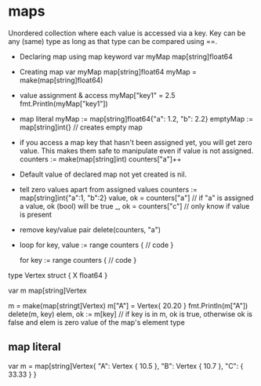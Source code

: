 # maps
Unordered collection where each value is accessed via a key.
Key can be any (same) type as long as that type can be compared using ==.

- Declaring map using map keyword
  var myMap map[string]float64

- Creating map
  var myMap map[string]float64
  myMap = make(map[string]float64)

- value assignment & access
  myMap["key1" = 2.5
  fmt.Println(myMap["key1"])

- map literal
  myMap := map[string]float64{"a": 1.2, "b": 2.2}
  emptyMap := map[string]int{} // creates empty map

- if you access a map key that hasn't been assigned yet, you will get zero value. This makes them safe to manipulate even if value is not assigned.
  counters := make(map[string]int)
  counters["a"]++

- Default value of declared map not yet created is nil.

- tell zero values apart from assigned values
  counters := map[string]int{"a":1, "b":2}
  value, ok = counters["a"] // if "a" is assigned a value, ok (bool) will be true
  _, ok = counters["c"] // only know if value is present

- remove key/value pair
  delete(counters, "a")

- loop
  for key, value := range counters {
    // code
  }

  for key := range counters {
    // code
  }

type Vertex struct {
  X float64
}

var m map[string]Vertex

m = make(map[stringt]Vertex)
m["A"] = Vertex{ 20.20 }
fmt.Println(m["A"])
delete(m, key)
elem, ok := m[key]   // if key is in m, ok is true, otherwise ok is false and elem is zero value of the map's element type

## map literal
var m = map[string]Vertex{
  "A": Vertex { 10.5 },
  "B": Vertex { 10.7 },
  "C": { 33.33 }
}


